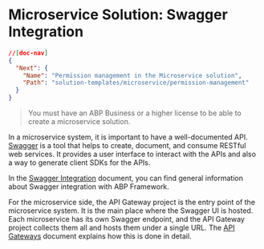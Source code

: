 # Microservice Solution: Swagger Integration

````json
//[doc-nav]
{
  "Next": {
    "Name": "Permission management in the Microservice solution",
    "Path": "solution-templates/microservice/permission-management"
  }
}
````

> You must have an ABP Business or a higher license to be able to create a microservice solution.

In a microservice system, it is important to have a well-documented API. [Swagger](https://swagger.io/) is a tool that helps to create, document, and consume RESTful web services. It provides a user interface to interact with the APIs and also a way to generate client SDKs for the APIs.

In the [Swagger Integration](../../framework/api-development/swagger.md) document, you can find general information about Swagger integration with ABP Framework.

For the microservice side, the API Gateway project is the entry point of the microservice system. It is the main place where the Swagger UI is hosted. Each microservice has its own Swagger endpoint, and the API Gateway project collects them all and hosts them under a single URL. The [API Gateways](./api-gateways.md#the-swagger-configuration) document explains how this is done in detail.